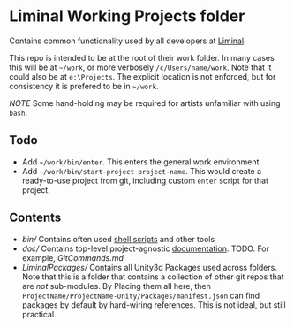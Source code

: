 # Liminal Working Projects folder
Contains common functionality used by all developers at [Liminal](www.liminalvr.com).

This repo is intended to be at the root of their work folder. In many cases this will be at `~/work`, or more verbosely `/c/Users/name/work`. Note that it could also be at `e:\Projects`. The explicit location is not enforced, but for consistency it is prefered to be in `~/work`.

*NOTE* Some hand-holding may be required for artists unfamiliar with using `bash`.

## Todo
* Add `~/work/bin/enter`. This enters the general work environment.
* Add `~/work/bin/start-project project-name`. This would create a ready-to-use project from git, including custom `enter` script for that project.

## Contents
* _bin/_ Contains often used [shell scripts](bin/Readme.md) and other tools
* _doc/_ Contains top-level project-agnostic [documentation](doc/Readme.md). TODO. For example, *GitCommands.md*
* _LiminalPackages/_ Contains all Unity3d Packages used across folders. Note that this is a folder that contains a collection of other git repos that are *not* sub-modules. By Placing them all here, then `ProjectName/ProjectName-Unity/Packages/manifest.json` can find packages by default by hard-wiring references. This is not ideal, but still practical.
